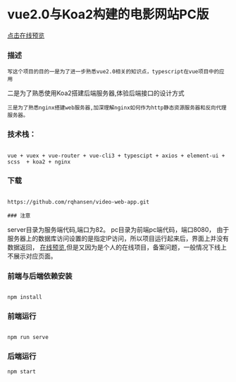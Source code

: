 
# vue2.0与Koa2构建的电影网站PC版

[点击在线预览](https://www.wanxunm.com)

### 描述
```
写这个项目的目的一是为了进一步熟悉vue2.0相关的知识点，typescript在vue项目中的应用
```
二是为了熟悉使用Koa2搭建后端服务器,体验后端接口的设计方式
```
三是为了熟悉nginx搭建web服务器,加深理解nginx如何作为http静态资源服务器和反向代理服务器。
```

###  技术栈： 
```

vue + vuex + vue-router + vue-cli3 + typescipt + axios + element-ui + scss  + koa2 + nginx 
``` 

###  下载
```

https://github.com/rqhansen/video-web-app.git

### 注意
```

server目录为服务端代码,端口为82。 pc目录为前端pc端代码，端口8080，
由于服务器上的数据库访问设置的是指定IP访问，所以项目运行起来后，界面上并没有数据返回，
[在线预览](https://www.wanxunm.com),但是又因为是个人的在线项目，备案问题，一般情况下线上不展示对应页面。


### 前端与后端依赖安装
```

npm install
```

### 前端运行
```

npm run serve
```

### 后端运行
```
npm start
```
